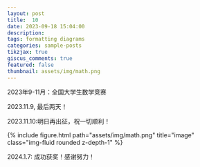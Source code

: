 ```yaml
---
layout: post
title:  10
date: 2023-09-18 15:04:00
description: 
tags: formatting diagrams
categories: sample-posts
tikzjax: true
giscus_comments: true
featured: false
thumbnail: assets/img/math.png
---
```

2023年9-11月：全国大学生数学竞赛

2023.11.9, 最后两天！

2023.11.10:明日再出征，祝一切顺利！

<div class="row">
    <div class="col-sm mt-3 mt-md-0">
        {% include figure.html path="assets/img/math.png" title="image" class="img-fluid rounded z-depth-1" %}
    </div>
</div>

2024.1.7: 成功获奖！感谢努力！